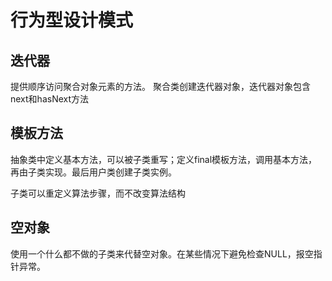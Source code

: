 # 行为型设计模式
## 迭代器
提供顺序访问聚合对象元素的方法。
聚合类创建迭代器对象，迭代器对象包含next和hasNext方法

## 模板方法
抽象类中定义基本方法，可以被子类重写；定义final模板方法，调用基本方法，再由子类实现。最后用户类创建子类实例。

子类可以重定义算法步骤，而不改变算法结构

## 空对象
使用一个什么都不做的子类来代替空对象。在某些情况下避免检查NULL，报空指针异常。